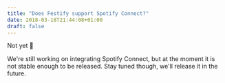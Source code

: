 ```yaml
---
title: "Does Festify support Spotify Connect?"
date: 2018-03-18T21:44:08+01:00
draft: false
---
```


Not yet 🙉

We're still working on integrating Spotify Connect, but at the moment it is not stable enough to be released.
Stay tuned though, we'll release it in the future.
